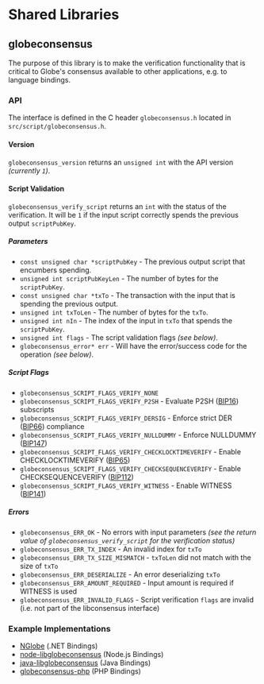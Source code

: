 Shared Libraries
================

## globeconsensus

The purpose of this library is to make the verification functionality that is critical to Globe's consensus available to other applications, e.g. to language bindings.

### API

The interface is defined in the C header `globeconsensus.h` located in `src/script/globeconsensus.h`.

#### Version

`globeconsensus_version` returns an `unsigned int` with the API version *(currently `1`)*.

#### Script Validation

`globeconsensus_verify_script` returns an `int` with the status of the verification. It will be `1` if the input script correctly spends the previous output `scriptPubKey`.

##### Parameters
- `const unsigned char *scriptPubKey` - The previous output script that encumbers spending.
- `unsigned int scriptPubKeyLen` - The number of bytes for the `scriptPubKey`.
- `const unsigned char *txTo` - The transaction with the input that is spending the previous output.
- `unsigned int txToLen` - The number of bytes for the `txTo`.
- `unsigned int nIn` - The index of the input in `txTo` that spends the `scriptPubKey`.
- `unsigned int flags` - The script validation flags *(see below)*.
- `globeconsensus_error* err` - Will have the error/success code for the operation *(see below)*.

##### Script Flags
- `globeconsensus_SCRIPT_FLAGS_VERIFY_NONE`
- `globeconsensus_SCRIPT_FLAGS_VERIFY_P2SH` - Evaluate P2SH ([BIP16](https://github.com/globe/bips/blob/master/bip-0016.mediawiki)) subscripts
- `globeconsensus_SCRIPT_FLAGS_VERIFY_DERSIG` - Enforce strict DER ([BIP66](https://github.com/globe/bips/blob/master/bip-0066.mediawiki)) compliance
- `globeconsensus_SCRIPT_FLAGS_VERIFY_NULLDUMMY` - Enforce NULLDUMMY ([BIP147](https://github.com/globe/bips/blob/master/bip-0147.mediawiki))
- `globeconsensus_SCRIPT_FLAGS_VERIFY_CHECKLOCKTIMEVERIFY` - Enable CHECKLOCKTIMEVERIFY ([BIP65](https://github.com/globe/bips/blob/master/bip-0065.mediawiki))
- `globeconsensus_SCRIPT_FLAGS_VERIFY_CHECKSEQUENCEVERIFY` - Enable CHECKSEQUENCEVERIFY ([BIP112](https://github.com/globe/bips/blob/master/bip-0112.mediawiki))
- `globeconsensus_SCRIPT_FLAGS_VERIFY_WITNESS` - Enable WITNESS ([BIP141](https://github.com/globe/bips/blob/master/bip-0141.mediawiki))

##### Errors
- `globeconsensus_ERR_OK` - No errors with input parameters *(see the return value of `globeconsensus_verify_script` for the verification status)*
- `globeconsensus_ERR_TX_INDEX` - An invalid index for `txTo`
- `globeconsensus_ERR_TX_SIZE_MISMATCH` - `txToLen` did not match with the size of `txTo`
- `globeconsensus_ERR_DESERIALIZE` - An error deserializing `txTo`
- `globeconsensus_ERR_AMOUNT_REQUIRED` - Input amount is required if WITNESS is used
- `globeconsensus_ERR_INVALID_FLAGS` - Script verification `flags` are invalid (i.e. not part of the libconsensus interface)

### Example Implementations
- [NGlobe](https://github.com/MetacoSA/NGlobe/blob/5e1055cd7c4186dee4227c344af8892aea54faec/NGlobe/Script.cs#L979-#L1031) (.NET Bindings)
- [node-libglobeconsensus](https://github.com/bitpay/node-libglobeconsensus) (Node.js Bindings)
- [java-libglobeconsensus](https://github.com/dexX7/java-libglobeconsensus) (Java Bindings)
- [globeconsensus-php](https://github.com/Bit-Wasp/globeconsensus-php) (PHP Bindings)
